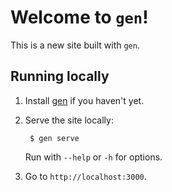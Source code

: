 # Welcome to `gen`!

This is a new site built with `gen`.

## Running locally

1. Install [gen] if you haven't yet.

2. Serve the site locally:

        $ gen serve

    Run with `--help` or `-h` for options.

3. Go to `http://localhost:3000`.

[gen]: https://github.com/astrophena/gen#installation
